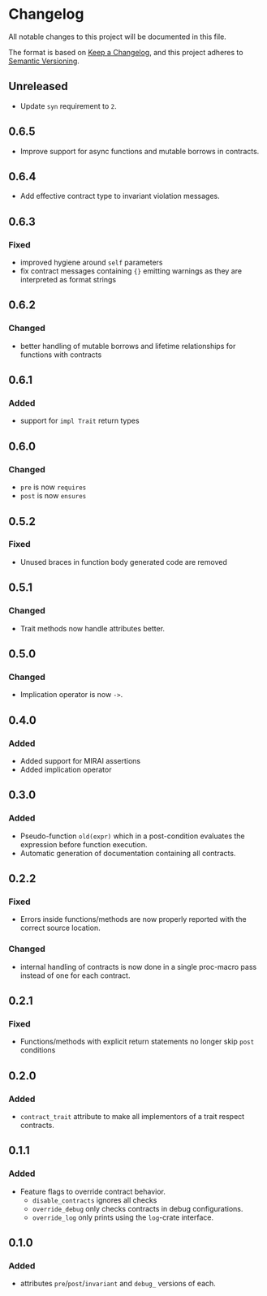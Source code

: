# Changelog

All notable changes to this project will be documented in this file.

The format is based on [Keep a Changelog](https://keepachangelog.com/en/1.0.0/), and this project adheres to [Semantic Versioning](https://semver.org/spec/v2.0.0.html).

## Unreleased

- Update `syn` requirement to `2`.

## 0.6.5

- Improve support for async functions and mutable borrows in contracts.

## 0.6.4

- Add effective contract type to invariant violation messages.

## 0.6.3

### Fixed

- improved hygiene around `self` parameters
- fix contract messages containing `{}` emitting warnings as they are interpreted as format strings

## 0.6.2

### Changed

- better handling of mutable borrows and lifetime relationships for functions with contracts

## 0.6.1

### Added

- support for `impl Trait` return types

## 0.6.0

### Changed

- `pre` is now `requires`
- `post` is now `ensures`

## 0.5.2

### Fixed

- Unused braces in function body generated code are removed

## 0.5.1

### Changed

- Trait methods now handle attributes better.

## 0.5.0

### Changed

- Implication operator is now `->`.

## 0.4.0

### Added

- Added support for MIRAI assertions
- Added implication operator

## 0.3.0

### Added

- Pseudo-function `old(expr)` which in a post-condition evaluates the expression before function execution.
- Automatic generation of documentation containing all contracts.

## 0.2.2

### Fixed

- Errors inside functions/methods are now properly reported with the correct source location.

### Changed

- internal handling of contracts is now done in a single proc-macro pass instead of one for each contract.

## 0.2.1

### Fixed

- Functions/methods with explicit return statements no longer skip `post` conditions

## 0.2.0

### Added

- `contract_trait` attribute to make all implementors of a trait respect contracts.

## 0.1.1

### Added

- Feature flags to override contract behavior.
  - `disable_contracts` ignores all checks
  - `override_debug` only checks contracts in debug configurations.
  - `override_log` only prints using the `log`-crate interface.

## 0.1.0

### Added

- attributes `pre`/`post`/`invariant` and `debug_` versions of each.
